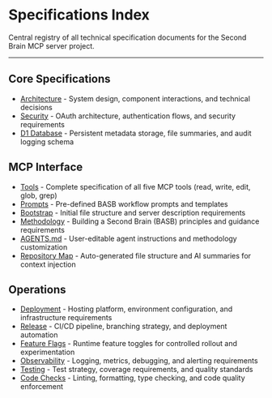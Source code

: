 # Specifications Index

Central registry of all technical specification documents for the Second Brain MCP server project.

---

## Core Specifications

- [Architecture](./architecture.md) - System design, component interactions, and technical decisions
- [Security](./security.md) - OAuth architecture, authentication flows, and security requirements
- [D1 Database](./d1-database.md) - Persistent metadata storage, file summaries, and audit logging schema

## MCP Interface

- [Tools](./tools.md) - Complete specification of all five MCP tools (read, write, edit, glob, grep)
- [Prompts](./prompts.md) - Pre-defined BASB workflow prompts and templates
- [Bootstrap](./bootstrap.md) - Initial file structure and server description requirements
- [Methodology](./methodology.md) - Building a Second Brain (BASB) principles and guidance requirements
- [AGENTS.md](./agents-md.md) - User-editable agent instructions and methodology customization
- [Repository Map](./repo-map.md) - Auto-generated file structure and AI summaries for context injection

## Operations

- [Deployment](./deployment.md) - Hosting platform, environment configuration, and infrastructure requirements
- [Release](./release.md) - CI/CD pipeline, branching strategy, and deployment automation
- [Feature Flags](./feature-flags.md) - Runtime feature toggles for controlled rollout and experimentation
- [Observability](./observability.md) - Logging, metrics, debugging, and alerting requirements
- [Testing](./testing.md) - Test strategy, coverage requirements, and quality standards
- [Code Checks](./code-checks.md) - Linting, formatting, type checking, and code quality enforcement
